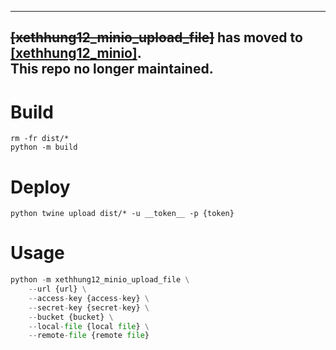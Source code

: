 ***
~~[xethhung12_minio_upload_file]~~ has moved to [[xethhung12_minio]](https://github.com/xh-dev/xethhung12_minio).\
This repo no longer maintained.
---


# Build
```shell
rm -fr dist/*
python -m build
```

# Deploy
```shell
python twine upload dist/* -u __token__ -p {token}
```

# Usage 
```python
python -m xethhung12_minio_upload_file \
    --url {url} \
    --access-key {access-key} \
    --secret-key {secret-key} \
    --bucket {bucket} \
    --local-file {local file} \
    --remote-file {remote file}
```